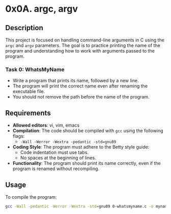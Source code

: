 # 0x0A. argc, argv

## Description
This project is focused on handling command-line arguments in C using the `argc` and `argv` parameters. The goal is to practice printing the name of the program and understanding how to work with arguments passed to the program.

### Task 0: WhatsMyName
- Write a program that prints its name, followed by a new line.
- The program will print the correct name even after renaming the executable file.
- You should not remove the path before the name of the program.

## Requirements
- **Allowed editors**: vi, vim, emacs
- **Compilation**: The code should be compiled with `gcc` using the following flags:
  - `-Wall -Werror -Wextra -pedantic -std=gnu89`
- **Coding Style**: The program must adhere to the Betty style guide:
  - Code indentation must use tabs.
  - No spaces at the beginning of lines.
- **Functionality**: The program should print its name correctly, even if the program is renamed without recompiling.

## Usage
To compile the program:
```bash
gcc -Wall -pedantic -Werror -Wextra -std=gnu89 0-whatsmyname.c -o mynameis

